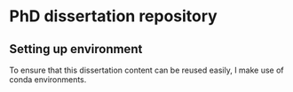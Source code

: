 # PhD dissertation repository

## Setting up environment

To ensure that this dissertation content can be reused easily, I make use of conda environments.


